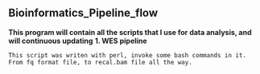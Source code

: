 ## Bioinformatics_Pipeline_flow
**This program will contain all the scripts that I use for data analysis, and will continuous updating** 
**1. WES pipeline**   
```
This script was writen with perl, invoke some bash commands in it.
From fq format file, to recal.bam file all the way.
```


